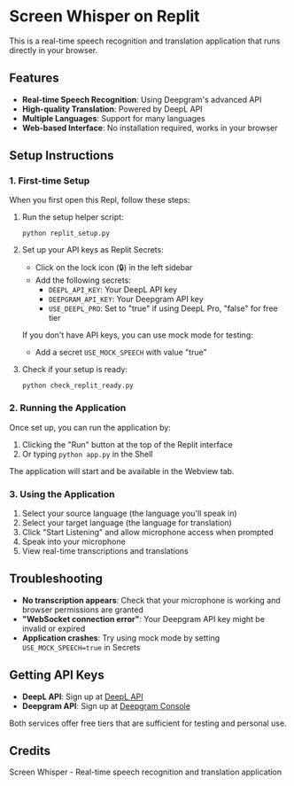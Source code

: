# Screen Whisper on Replit

This is a real-time speech recognition and translation application that runs directly in your browser.

## Features

- **Real-time Speech Recognition**: Using Deepgram's advanced API
- **High-quality Translation**: Powered by DeepL API
- **Multiple Languages**: Support for many languages
- **Web-based Interface**: No installation required, works in your browser

## Setup Instructions

### 1. First-time Setup

When you first open this Repl, follow these steps:

1. Run the setup helper script:
   ```
   python replit_setup.py
   ```

2. Set up your API keys as Replit Secrets:
   - Click on the lock icon (🔒) in the left sidebar
   - Add the following secrets:
     - `DEEPL_API_KEY`: Your DeepL API key
     - `DEEPGRAM_API_KEY`: Your Deepgram API key
     - `USE_DEEPL_PRO`: Set to "true" if using DeepL Pro, "false" for free tier

   If you don't have API keys, you can use mock mode for testing:
   - Add a secret `USE_MOCK_SPEECH` with value "true"

3. Check if your setup is ready:
   ```
   python check_replit_ready.py
   ```

### 2. Running the Application

Once set up, you can run the application by:

1. Clicking the "Run" button at the top of the Replit interface
2. Or typing `python app.py` in the Shell

The application will start and be available in the Webview tab.

### 3. Using the Application

1. Select your source language (the language you'll speak in)
2. Select your target language (the language for translation)
3. Click "Start Listening" and allow microphone access when prompted
4. Speak into your microphone
5. View real-time transcriptions and translations

## Troubleshooting

- **No transcription appears**: Check that your microphone is working and browser permissions are granted
- **"WebSocket connection error"**: Your Deepgram API key might be invalid or expired
- **Application crashes**: Try using mock mode by setting `USE_MOCK_SPEECH=true` in Secrets

## Getting API Keys

- **DeepL API**: Sign up at [DeepL API](https://www.deepl.com/pro-api)
- **Deepgram API**: Sign up at [Deepgram Console](https://console.deepgram.com/)

Both services offer free tiers that are sufficient for testing and personal use.

## Credits

Screen Whisper - Real-time speech recognition and translation application
